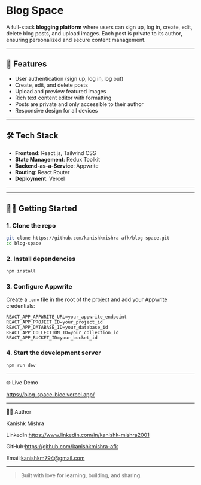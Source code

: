# Blog Space

A full-stack **blogging platform** where users can sign up, log in, create, edit, delete blog posts, and upload images. Each post is private to its author, ensuring personalized and secure content management.

---

## 🚀 Features

- User authentication (sign up, log in, log out)
- Create, edit, and delete posts
- Upload and preview featured images
- Rich text content editor with formatting
- Posts are private and only accessible to their author
- Responsive design for all devices

---

## 🛠 Tech Stack

- **Frontend**: React.js, Tailwind CSS  
- **State Management**: Redux Toolkit  
- **Backend-as-a-Service**: Appwrite  
- **Routing**: React Router  
- **Deployment**: Vercel  

---


---

## 🧑‍💻 Getting Started

### 1. Clone the repo

```bash
git clone https://github.com/kanishkmishra-afk/blog-space.git
cd blog-space
```


### 2. Install dependencies

```bash
npm install
```

### 3. Configure Appwrite

Create a `.env` file in the root of the project and add your Appwrite credentials:

```env
REACT_APP_APPWRITE_URL=your_appwrite_endpoint
REACT_APP_PROJECT_ID=your_project_id
REACT_APP_DATABASE_ID=your_database_id
REACT_APP_COLLECTION_ID=your_collection_id
REACT_APP_BUCKET_ID=your_bucket_id
```

### 4. Start the development server

```bash
npm run dev
```
---

🌐 Live Demo

https://blog-space-bice.vercel.app/


---

🙋‍♂️ Author

Kanishk Mishra

LinkedIn:https://www.linkedin.com/in/kanishk-mishra2001

GitHub:https://github.com/kanishkmishra-afk

Email:kanishkm794@gmail.com 



---

> Built with love for learning, building, and sharing.

